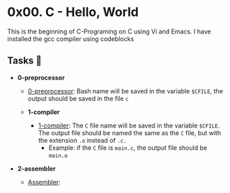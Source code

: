 # 0x00. C - Hello, World #

This is the beginning of C-Programing on C using Vi and Emacs. I have installed the gcc compiler using codeblocks

## Tasks :page_with_curl:

* **0-preprocessor**
  * [0-preprocessor](./0-preprocessor): Bash name will be saved in the variable `$CFILE`, the output should be saved in the file `c`
  
  * **1-compiler**
    * [1-compiler](./1-compiler): The `C` file name will be saved in the variable `$CFILE`. The output file should be named the same as the `C` file, but with the extension `.o` instead of `.c.`
       * Example: if the `C` file is `main.c`, the output file should be `main.o`

* **2-assembler**
  * [ Assembler](./2-assembler):
